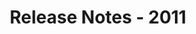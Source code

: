 ﻿---
title: Release Notes - 2011
articleTitle: Release Notes - 2011
linktitle: Release Notes - 2011
description: "Release Notes - 2011 – learn about the latest updates and fixes."
type: docs
weight: 90
url: /sharepoint/release-notes-2011/
---


